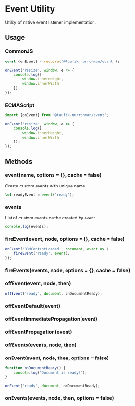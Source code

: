 Event Utility
=============

Utility of native event listener implementation.

Usage
-----

### CommonJS

~~~ js
const {onEvent} = require('@taufik-nurrohman/event');

onEvent('resize', window, e => {
    console.log([
        window.innerHeight,
        window.innerWidth
    ]);
});
~~~

### ECMAScript

~~~ js
import {onEvent} from '@taufik-nurrohman/event';

onEvent('resize', window, e => {
    console.log([
        window.innerHeight,
        window.innerWidth
    ]);
});
~~~

Methods
-------

### event(name, options = {}, cache = false)

Create custom events with unique name.

~~~ js
let readyEvent = event('ready');
~~~

### events

List of custom events cache created by `event`.

~~~ js
console.log(events);
~~~

### fireEvent(event, node, options = {}, cache = false)

~~~ js
onEvent('DOMContentLoaded', document, event => {
    fireEvent('ready', event);
});
~~~

### fireEvents(events, node, options = {}, cache = false)

### offEvent(event, node, then)

~~~ js
offEvent('ready', document, onDocumentReady);
~~~

### offEventDefault(event)

### offEventImmediatePropagation(event)

### offEventPropagation(event)

### offEvents(events, node, then)

### onEvent(event, node, then, options = false)

~~~ js
function onDocumentReady() {
    console.log('Document is ready!');
}

onEvent('ready', document, onDocumentReady);
~~~

### onEvents(events, node, then, options = false)